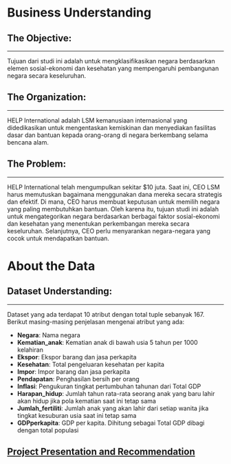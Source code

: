 # Business Understanding

## The Objective:

---
Tujuan dari studi ini adalah untuk mengklasifikasikan negara berdasarkan elemen sosial-ekonomi dan kesehatan yang mempengaruhi pembangunan negara secara keseluruhan.


## The Organization:

---
HELP International adalah LSM kemanusiaan internasional yang didedikasikan untuk mengentaskan kemiskinan dan menyediakan fasilitas dasar dan bantuan kepada orang-orang di negara berkembang selama bencana alam.


## The Problem:

---
HELP International telah mengumpulkan sekitar $10 juta. Saat ini, CEO LSM harus memutuskan bagaimana menggunakan dana mereka secara strategis dan efektif. Di mana, CEO harus membuat keputusan untuk memilih negara yang paling membutuhkan bantuan. Oleh karena itu, tujuan studi ini adalah untuk mengategorikan negara berdasarkan berbagai faktor sosial-ekonomi dan kesehatan yang menentukan perkembangan mereka secara keseluruhan. Selanjutnya, CEO perlu menyarankan negara-negara yang cocok untuk mendapatkan bantuan.


# About the Data

## Dataset Understanding:

---
Dataset yang ada terdapat 10 atribut dengan total tuple sebanyak 167.  Berikut masing-masing penjelasan mengenai atribut yang ada:

- **Negara**: Nama negara
- **Kematian_anak**: Kematian anak di bawah usia 5 tahun per 1000 kelahiran
- **Ekspor**: Ekspor barang dan jasa perkapita
- **Kesehatan**: Total pengeluaran kesehatan per kapita
- **Impor**: Impor barang dan jasa perkapita
- **Pendapatan**: Penghasilan bersih per orang
- **Inflasi**: Pengukuran tingkat pertumbuhan tahunan dari Total GDP 
- **Harapan_hidup**: Jumlah tahun rata-rata seorang anak yang baru lahir akan hidup jika pola kematian saat ini tetap sama
- **Jumlah_fertiliti**: Jumlah anak yang akan lahir dari setiap wanita jika tingkat kesuburan usia saat ini tetap sama
- **GDPperkapita**: GDP per kapita. Dihitung sebagai Total GDP dibagi dengan total populasi


## [Project Presentation and Recommendation](https://docs.google.com/presentation/d/1sh2YH9qlfGM7WcutVmfC-SfVt5iKctzf2V6kbFgc9hg/edit?usp=sharing)
